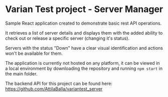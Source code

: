 # Varian Test project - Server Manager

Sample React application created to demonstrate basic rest API operations.

It retrieves a list of server details and displays them with the added ability to check out or release a specific server (changing it's status). 

Servers with the status "Down" have a clear visual identification and actions won't be available for them.

The application is currently not hosted on any platform, it can be viewed in a local environment by downloading 
the repository and running ```npm start``` in the main folder.

The backend API for this project can be found here: https://github.com/AttilaBalla/variantest_server
